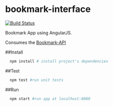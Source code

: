 # bookmark-interface
[![Build Status](https://travis-ci.org/rai200890/bookmark-interface.svg?branch=master)](https://travis-ci.org/rai200890/bookmark-interface)

Bookmark App using AngularJS.

Consumes the [Bookmark-API](https://github.com/rai200890/bookmark-api)

##Install

```bash
  npm install # install project's dependencies
```

##Test

```bash
  npm test #run unit tests
```

##Run

```bash
  npm start #run app at localhost:8080
```
